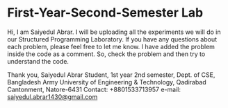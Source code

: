 # First-Year-Second-Semester Lab
Hi,
I am Saiyedul Abrar. I will be uploading all the experiments we will do in our Structured Programming Laboratory. If you have any questions about each problem, please feel free to let me know.
I have added the problem inside the code as a comment. So, check the problem and then try to understand the code.

Thank you,
Saiyedul Abrar
Student, 1st year 2nd semester,
Dept. of CSE, Bangladesh Army University of Engineering & Technology, Qadirabad Cantonment, Natore-6431
Contact: +8801533713957
e-mail: saiyedul.abrar1430@gmail.com
